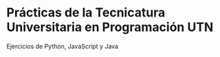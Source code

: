 # Prácticas de la Tecnicatura Universitaria en Programación UTN
Ejercicios de Python, JavaScript y Java 

